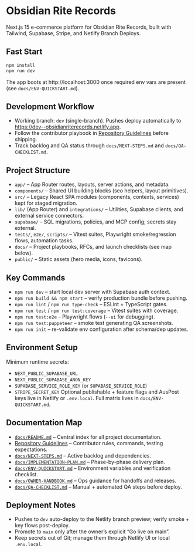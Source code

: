 # Obsidian Rite Records

Next.js 15 e-commerce platform for Obsidian Rite Records, built with Tailwind, Supabase, Stripe, and Netlify Branch Deploys.

## Fast Start
```bash
npm install
npm run dev
```
The app boots at http://localhost:3000 once required env vars are present (see `docs/ENV-QUICKSTART.md`).

## Development Workflow
- Working branch: `dev` (single-branch). Pushes deploy automatically to https://dev--obsidianriterecords.netlify.app.
- Follow the contributor playbook in [Repository Guidelines](AGENTS.md) before shipping.
- Track backlog and QA status through `docs/NEXT-STEPS.md` and `docs/QA-CHECKLIST.md`.

## Project Structure
- `app/` – App Router routes, layouts, server actions, and metadata.
- `components/` – Shared UI building blocks (seo helpers, layout primitives).
- `src/` – Legacy React SPA modules (components, contexts, services) kept for staged migration.
- `lib/` (App Router) and `integrations/` – Utilities, Supabase clients, and external service connectors.
- `supabase/` – SQL migrations, policies, and MCP config; secrets stay external.
- `tests/`, `e2e/`, `scripts/` – Vitest suites, Playwright smoke/regression flows, automation tasks.
- `docs/` – Project playbooks, RFCs, and launch checklists (see map below).
- `public/` – Static assets (hero media, icons, favicons).

## Key Commands
- `npm run dev` – start local dev server with Supabase auth context.
- `npm run build && npm start` – verify production bundle before pushing.
- `npm run lint` / `npm run type-check` – ESLint + TypeScript gates.
- `npm run test` / `npm run test:coverage` – Vitest suites with coverage.
- `npm run test:e2e` – Playwright flows (`--ui` for debugging).
- `npm run test:puppeteer` – smoke test generating QA screenshots.
- `npm run init` – re-validate env configuration after schema/dep updates.

## Environment Setup
Minimum runtime secrets:
- `NEXT_PUBLIC_SUPABASE_URL`
- `NEXT_PUBLIC_SUPABASE_ANON_KEY`
- `SUPABASE_SERVICE_ROLE_KEY` (or `SUPABASE_SERVICE_ROLE`)
- `STRIPE_SECRET_KEY`
Optional publishable + feature flags and AusPost keys live in Netlify or `.env.local`. Full matrix lives in `docs/ENV-QUICKSTART.md`.

## Documentation Map
- [`docs/README.md`](docs/README.md) – Central index for all project documentation.
- [Repository Guidelines](AGENTS.md) – Contributor rules, commands, testing expectations.
- [`docs/NEXT-STEPS.md`](docs/NEXT-STEPS.md) – Active backlog and dependencies.
- [`docs/IMPLEMENTATION-PLAN.md`](docs/IMPLEMENTATION-PLAN.md) – Phase-by-phase delivery plan.
- [`docs/ENV-QUICKSTART.md`](docs/ENV-QUICKSTART.md) – Environment variables and verification checklist.
- [`docs/OWNER-HANDBOOK.md`](docs/OWNER-HANDBOOK.md) – Ops guidance for handoffs and releases.
- [`docs/QA-CHECKLIST.md`](docs/QA-CHECKLIST.md) – Manual + automated QA steps before deploy.

## Deployment Notes
- Pushes to `dev` auto-deploy to the Netlify branch preview; verify smoke + key flows post-deploy.
- Promote to `main` only after the owner’s explicit “Go live on main”.
- Keep secrets out of Git; manage them through Netlify UI or local `.env.local`.

